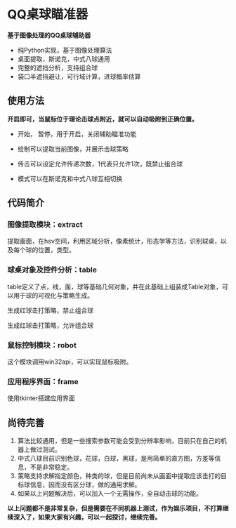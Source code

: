 # QQ桌球瞄准器
**基于图像处理的QQ桌球辅助器**

* 纯Python实现，基于图像处理算法
* 桌面提取，斯诺克，中式八球通用
* 完整的遮挡分析，支持组合球
* 袋口半遮挡避让，可行域计算，进球概率估算

## 使用方法
**开启即可，当鼠标位于理论击球点附近，就可以自动吸附到正确位置。**
* 开始， 暂停，用于开启，关闭辅助瞄准功能

* 绘制可以提取当前图像，并展示击球策略

* 传击可以设定允许传递次数，1代表只允许1次，既禁止组合球

* 模式可以在斯诺克和中式八球互相切换

## 代码简介

### 图像提取模块：extract
提取画面，在hsv空间，利用区域分析，像素统计，形态学等方法，识别球桌，以及每个球的位置，类型。

### 球桌对象及控件分析：table
table定义了点，线，面，球等基础几何对象，并在此基础上组装成Table对象，可以用于球的可视化与策略生成。

生成红球击打策略，禁止组合球

生成红球击打策略，允许组合球

### 鼠标控制模块：robot
这个模块调用win32api，可以实现鼠标吸附。

### 应用程序界面：frame
使用tkinter搭建应用界面

## 尚待完善
1. 算法比较通用，但是一些搜索参数可能会受到分辨率影响，目前只在自己的机器上做过测试。
2. 中式八球目前识别色球，花球，白球，黑球，是用简单的直方图，方差等信息，不是非常稳定。
3. 策略支持求解指定颜色，种类的球，但是目前尚未从画面中提取应该击打的目标球信息，因而没有区分球，做的通用求解。
4. 如果以上问题解决后，可以加入一个无需操作，全自动击球的功能。

**以上问题都不是非常复杂，但是需要在不同机器上测试，作为娱乐项目，不打算继续深入了，如果大家有兴趣，可以一起探讨，继续完善。**
